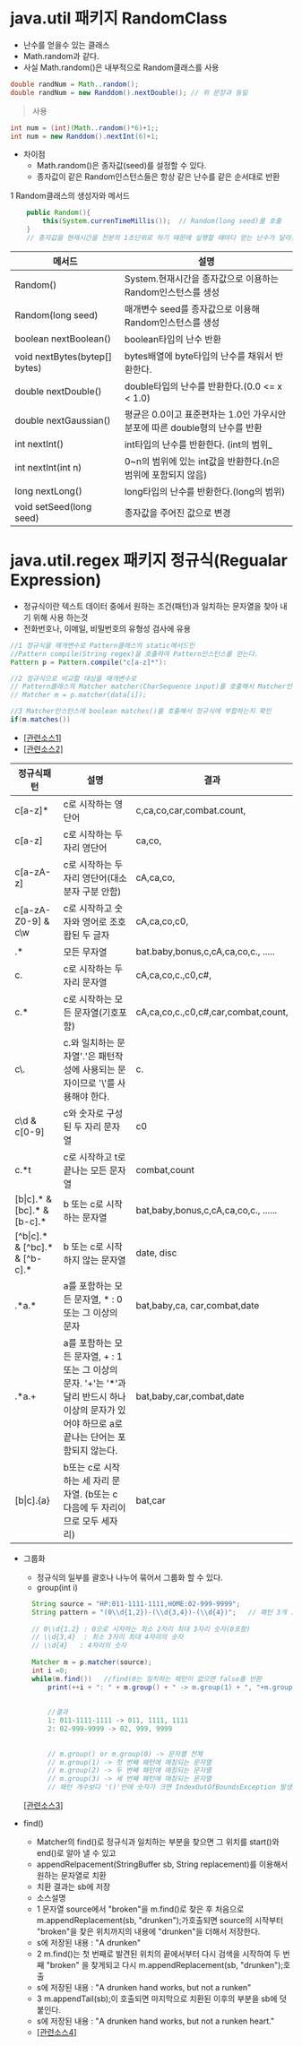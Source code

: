 # java.util 패키지 RandomClass
* 난수를 얻을수 있는 클래스
* Math.random과 같다.
* 사실 Math.random()은 내부적으로 Random클래스를 사용
```java
double randNum = Math..random();
double randNum = new Randdom().nextDouble(); // 위 문장과 동일
```
> 사용

```java
int num = (int)(Math..random()*6)+1;;
int num = new Randdom().nextInt(6)+1;
```
* 차이점
   -  Math.random()은 종자값(seed)를 설정할 수 있다.
   -  종자값이 같은 Random인스턴스들은 항상 같은 난수를 같은 순서대로 반환


1 Random클래스의 생성자와 메서드
```java
	public Random(){
    	this(System.currenTimeMillis());  // Random(long seed)를 호출
    }
    // 종자값을 현재시간을 천분의 1초단위로 하기 때문에 실행할 때마다 얻는 난수가 달라진다.
```

메서드 | 설명
------------ | -------------
 Random()    | System.현재시간을 종자값으로 이용하는 Random인스턴스를 생성
 Random(long seed) | 매개변수 seed를 종자값으로 이용해 Random인스턴스를 생성
boolean nextBoolean() | boolean타입의 난수 반환
void nextBytes(bytep[] bytes) | bytes배열에 byte타입의 난수를 채워서 반환한다.
double nextDouble() | double타입의 난수를 반환한다.(0.0 <= x < 1.0)
double nextGaussian() | 평균은 0.0이고 표준편차는 1.0인 가우시안분포에 따른 double형의 난수를 반환
int nextInt() | int타입의 난수를 반환한다. (int의 범위_
int nextInt(int n) | 0~n의 범위에 있는 int값을 반환한다.(n은 범위에 포함되지 않음)
long nextLong() | long타입의 난수를 반환한다.(long의 범위)
void setSeed(long seed) | 종자값을 주어진 값으로 변경


# java.util.regex 패키지 정규식(Regualar Expression)
* 정규식이란 텍스트 데이터 중에서 원하는 조건(패턴)과 일치하는 문자열을 찾아 내기 위해 사용 하는것
* 전화번호나, 이메일, 비밀번호의 유형성 검사에 유용
```java
//1 정규식을 매개변수로 Pattern클래스의 static메서드인
//Pattern compile(String regex)을 호출하여 Pattern인스턴스를 얻는다.
Pattern p = Pattern.compile("c[a-z]*"):

//2 정규식으로 비교할 대상을 매개변수로 
// Pattern클래스의 Matcher matcher(CharSequence input)를 호출해서 Matcher인스턴스를 얻는다.
// Matcher m = p.matcher(data[i]);

//3 Matcher인스턴스에 boolean matches()를 호출해서 정규식에 부합하는지 확인
if(m.matches())
```
* [[관련소스1]](https://github.com/HaeSeongPark/TIL/blob/master/JavaStudySource/src/ch9/RegularEx1.java)
*  [[관련소스2]](https://github.com/HaeSeongPark/TIL/blob/master/JavaStudySource/src/ch9/RegularEx2.java)

정규식패턴 | 설명 | 결과
------------ | ------------- | ------------
c[a-z]*   | c로 시작하는 영단어 | c,ca,co,car,combat.count,
c[a-z] | c로 시작하는 두 자리 영단어 | ca,co,
c[a-zA-z] | c로 시작하는 두자리 영단어(대소분자 구분 안함) | cA,ca,co,
c[a-zA-Z0-9] & c\w | c로 시작하고 숫자와 영어로 조호홥된 두 글자 | cA,ca,co,c0,
.* |모든 무자열 | bat.baby,bonus,c,cA,ca,co,c., .....
c. |c로 시작하는 두 자리 문자열 | cA,ca,co,c.,c0,c#,
c.*| c로 시작하는 모든 문자열(기호포함) | cA,ca,co,c.,c0,c#,car,combat,count,
c\\. | c.와 일치하는 문자열'.'은 패턴작성에 사용되는 문자이므로 '\\'를 사용해야 한다. | c.
c\d & c[0-9] | c와 숫자로 구성된 두 자리 문자열 | c0
c.*t | c로 시작하고 t로 끝나는 모든 문자열 | combat,count
[b\|c].* & [bc].* & [b-c].* | b 또는 c로 시작하는 문자열 | bat,baby,bonus,c,cA,ca,co,c., ......
[^b\|c].* & [^bc].* & [^b-c].* | b 또는 c로 시작하지 않는 문자열 | date, disc
.\*a.\* | a를 포함하는 모든 문자열,  * : 0 또는 그 이상의 문자 | bat,baby,ca, car,combat,date
.*a.+ | a를 포함하는 모든 문자열, + : 1또는 그 이상의 문자. '+'는 '*'과 달리 반드시 하나 이상의 문자가 있어야 하므로 a로 끝나는 단어는 포함되지 않는다. | bat,baby,car,combat,date
[b\|c].{a} | b또는 c로 시작하는 세 자리 문자열. (b또는 c 다음에 두 자리이므로 모두 세자리) | bat,car

* 그룹화
   - 정규식의 일부를 괄호나 나누어 묶어서 그룹화 할 수 있다.
   - group(int i)
  
  
  ```java
    String source = "HP:011-1111-1111,HOME:02-999-9999";
   	String pattern = "(0\\d{1,2})-(\\d{3,4})-(\\d{4})";   // 패턴 3개 그룹화
    
    // 0\\d{1.2} : 0으로 시자하는 최소 2자리 최대 3자리 숫자(0포함)
    // \\d{3,4}  : 최소 3자리 최대 4자리의 숫자
    // \\d{4}   : 4자리의 숫자
    
    Matcher m = p.matcher(source);
   	int i =0;
    while(m.find())   //find(0는 일치하는 패턴이 없으면 false를 반환
    	print(++i + ": " + m.group() + " -> m.group(1) + ", "+m.group(2)+", "+m.group(3));
        
        
        //결과
        1: 011-1111-1111 -> 011, 1111, 1111
        2: 02-999-9999 -> 02, 999, 9999
        
        
        // m.group() or m.group(0) -> 문자열 전체
        // m.group(1) -> 첫 번째 패턴에 매칭되는 문자열
        // m.group(2) -> 두 번째 패턴에 매칭되는 문자열
        // m.group(3) -> 세 번째 패턴에 매칭되는 문자열
        // 패턴 개수보다 '()'안에 숫자가 크면 IndexOutOfBoundsException 발생
   ```
  [[관련소스3]](https://github.com/HaeSeongPark/TIL/blob/master/JavaStudySource/src/ch9/RegularEx3.java)

* find()
   -  Matcher의 find()로 정규식과 일치하는 부분을 찾으면 그 위치를 start()와 end()로 알아 낼 수 있고
   -  appendRelpacement(StringBuffer sb, String replacement)를 이용해서 원하는 문자열로 치환
   -  치환 결과는 sb에 저장
   -  소스설명
   - 1 문자열 source에서 "broken"을 m.find()로 찾은 후 처음으로 m.appendReplacement(sb, "drunken");가호출되면 source의 시작부터 "broken"을 찾은 위치까지의 내용에 "drunken"을 더해서 저장한다.
   - s에 저장된 내용 : "A drunken"
   - 2 m.find()는 첫 번째로 발견된 위치의 끝에서부터 다시 검색을 시작하여 두 번째 "broken" 을 찾게되고 다시  m.appendReplacement(sb, "drunken");호출
   - s에 저장된 내용 : "A drunken hand works, but not a runken"
   - 3 m.appendTail(sb);이 호출되면 마지막으로 치환된 이후의 부분을 sb에 덧붙인다.
   - s에 저장된 내용 : "A drunken hand works, but not a runken heart."
   - [[관련소스4]](https://github.com/HaeSeongPark/TIL/blob/master/JavaStudySource/src/ch9/RegularEx4.java)
